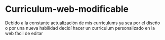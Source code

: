 # Curriculum-web-modificable
Debido a la constante actualización de mis curriculums ya sea por el diseño o por una nueva habilidad decidí hacer un curriculum personalizado en la web fácil de editar

